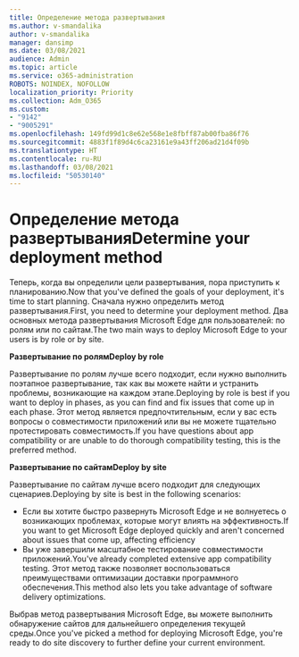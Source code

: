 ```yaml
---
title: Определение метода развертывания
ms.author: v-smandalika
author: v-smandalika
manager: dansimp
ms.date: 03/08/2021
audience: Admin
ms.topic: article
ms.service: o365-administration
ROBOTS: NOINDEX, NOFOLLOW
localization_priority: Priority
ms.collection: Adm_O365
ms.custom:
- "9142"
- "9005291"
ms.openlocfilehash: 149fd99d1c8e62e568e1e8fbff87ab00fba86f76
ms.sourcegitcommit: 4883f1f89d4c6ca23161e9a43ff206ad21d4f09b
ms.translationtype: HT
ms.contentlocale: ru-RU
ms.lasthandoff: 03/08/2021
ms.locfileid: "50530140"
---
```

# <a name="determine-your-deployment-method"></a><span data-ttu-id="78e05-102">Определение метода развертывания</span><span class="sxs-lookup"><span data-stu-id="78e05-102">Determine your deployment method</span></span>

<span data-ttu-id="78e05-103">Теперь, когда вы определили цели развертывания, пора приступить к планированию.</span><span class="sxs-lookup"><span data-stu-id="78e05-103">Now that you've defined the goals of your deployment, it's time to start planning.</span></span> <span data-ttu-id="78e05-104">Сначала нужно определить метод развертывания.</span><span class="sxs-lookup"><span data-stu-id="78e05-104">First, you need to determine your deployment method.</span></span> <span data-ttu-id="78e05-105">Два основных метода развертывания Microsoft Edge для пользователей: по ролям или по сайтам.</span><span class="sxs-lookup"><span data-stu-id="78e05-105">The two main ways to deploy Microsoft Edge to your users is by role or by site.</span></span>

<span data-ttu-id="78e05-106">**Развертывание по ролям**</span><span class="sxs-lookup"><span data-stu-id="78e05-106">**Deploy by role**</span></span>

<span data-ttu-id="78e05-107">Развертывание по ролям лучше всего подходит, если нужно выполнить поэтапное развертывание, так как вы можете найти и устранить проблемы, возникающие на каждом этапе.</span><span class="sxs-lookup"><span data-stu-id="78e05-107">Deploying by role is best if you want to deploy in phases, as you can find and fix issues that come up in each phase.</span></span> <span data-ttu-id="78e05-108">Этот метод является предпочтительным, если у вас есть вопросы о совместимости приложений или вы не можете тщательно протестировать совместимость.</span><span class="sxs-lookup"><span data-stu-id="78e05-108">If you have questions about app compatibility or are unable to do thorough compatibility testing, this is the preferred method.</span></span>

<span data-ttu-id="78e05-109">**Развертывание по сайтам**</span><span class="sxs-lookup"><span data-stu-id="78e05-109">**Deploy by site**</span></span>

<span data-ttu-id="78e05-110">Развертывание по сайтам лучше всего подходит для следующих сценариев.</span><span class="sxs-lookup"><span data-stu-id="78e05-110">Deploying by site is best in the following scenarios:</span></span>
- <span data-ttu-id="78e05-111">Если вы хотите быстро развернуть Microsoft Edge и не волнуетесь о возникающих проблемах, которые могут влиять на эффективность.</span><span class="sxs-lookup"><span data-stu-id="78e05-111">If you want to get Microsoft Edge deployed quickly and aren't concerned about issues that come up, affecting efficiency</span></span>
- <span data-ttu-id="78e05-112">Вы уже завершили масштабное тестирование совместимости приложений.</span><span class="sxs-lookup"><span data-stu-id="78e05-112">You've already completed extensive app compatibility testing.</span></span> <span data-ttu-id="78e05-113">Этот метод также позволяет воспользоваться преимуществами оптимизации доставки программного обеспечения.</span><span class="sxs-lookup"><span data-stu-id="78e05-113">This method also lets you take advantage of software delivery optimizations.</span></span>

<span data-ttu-id="78e05-114">Выбрав метод развертывания Microsoft Edge, вы можете выполнить обнаружение сайтов для дальнейшего определения текущей среды.</span><span class="sxs-lookup"><span data-stu-id="78e05-114">Once you've picked a method for deploying Microsoft Edge, you're ready to do site discovery to further define your current environment.</span></span>
